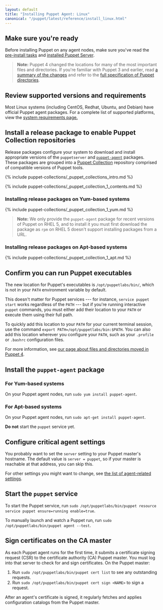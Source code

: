 ```yaml
---
layout: default
title: "Installing Puppet Agent: Linux"
canonical: "/puppet/latest/reference/install_linux.html"
---
```


[master_settings]: ./config_important_settings.html#settings-for-puppet-master-servers
[agent_settings]: ./config_important_settings.html#settings-for-agents-all-nodes
[where]: ./whered_it_go.html
[dns_alt_names]: /puppet/latest/reference/configuration.html#dnsaltnames
[server_heap]: {{puppetserver}}/install_from_packages.html#memory-allocation
[puppetserver_confd]: {{puppetserver}}/configuration.html
[server_install]: {{puppetserver}}/install_from_packages.html
[modules]: ./modules_fundamentals.html
[main manifest]: ./dirs_manifest.html
[environments]: ./environments.html
[Puppet Collection]: ./puppet_collections.html
[`puppet-agent`]: ./about_agent.html

## Make sure you're ready

Before installing Puppet on any agent nodes, make sure you've read the [pre-install tasks](./install_pre.html) and [installed Puppet Server][server_install].

> **Note:** Puppet 4 changed the locations for many of the most important files and directories. If you're familiar with Puppet 3 and earlier, read [a summary of the changes][where] and refer to the [full specification of Puppet directories](https://github.com/puppetlabs/puppet-specifications/blob/master/file_paths.md).

## Review supported versions and requirements

Most Linux systems (including CentOS, Redhat, Ubuntu, and Debian) have official Puppet agent packages. For a complete list of supported platforms, view the [system requirements page.](./system_requirements.html)

## Install a release package to enable Puppet Collection repositories

Release packages configure your system to download and install appropriate versions of the `puppetserver` and [`puppet-agent`][] packages. These packages are grouped into a [Puppet Collection][] repository comprised of compatible versions of Puppet tools.

{% include puppet-collections/_puppet_collections_intro.md %}

{% include puppet-collections/_puppet_collection_1_contents.md %}

### Installing release packages on Yum-based systems

{% include puppet-collections/_puppet_collection_1_yum.md %}

> **Note:** We only provide the `puppet-agent` package for recent versions of Puppet on RHEL 5, and to install it you must first download the package as `rpm` on RHEL 5 doesn't support installing packages from a URL.

### Installing release packages on Apt-based systems

{% include puppet-collections/_puppet_collection_1_apt.md %}

## Confirm you can run Puppet executables

The new location for Puppet's executables is `/opt/puppetlabs/bin/`, which is not in your `PATH` environment variable by default.

This doesn't matter for Puppet services --- for instance, `service puppet start` works regardless of the `PATH` --- but if you're running interactive `puppet` commands, you must either add their location to your `PATH` or execute them using their full path.

To quickly add this location to your `PATH` for your current terminal session, use the command `export PATH=/opt/puppetlabs/bin:$PATH`. You can also add this location wherever you configure your `PATH`, such as your `.profile` or `.bashrc` configuration files.

For more information, see [our page about files and directories moved in Puppet 4][where].

## Install the `puppet-agent` package

### For Yum-based systems

On your Puppet agent nodes, run `sudo yum install puppet-agent`.

### For Apt-based systems

On your Puppet agent nodes, run `sudo apt-get install puppet-agent`.

**Do not** start the `puppet` service yet.

## Configure critical agent settings

You probably want to set the `server` setting to your Puppet master's hostname. The default value is `server = puppet`, so if your master is reachable at that address, you can skip this.

For other settings you might want to change, see [the list of agent-related settings][agent_settings].

## Start the `puppet` service

To start the Puppet service, run `sudo /opt/puppetlabs/bin/puppet resource service puppet ensure=running enable=true`.

To manually launch and watch a Puppet run, run `sudo /opt/puppetlabs/bin/puppet agent --test`.

## Sign certificates on the CA master

As each Puppet agent runs for the first time, it submits a certificate signing request (CSR) to the certificate authority (CA) Puppet master. You must log into that server to check for and sign certificates. On the Puppet master:

1. Run `sudo /opt/puppetlabs/bin/puppet cert list` to see any outstanding requests.
1. Run `sudo /opt/puppetlabs/bin/puppet cert sign <NAME>` to sign a request.

After an agent's certificate is signed, it regularly fetches and applies configuration catalogs from the Puppet master.